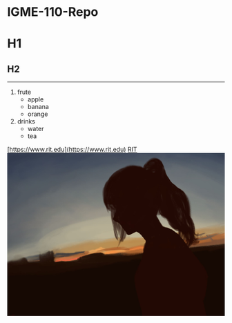 # IGME-110-Repo

# H1
## H2

---

1. frute
   - apple
   - banana
   - orange
2. drinks
   - water
   - tea

[https://www.rit.edu](https://www.rit.edu)
[RIT](https://www.rit.edu)
![The image](IMG_1809.jpg)
